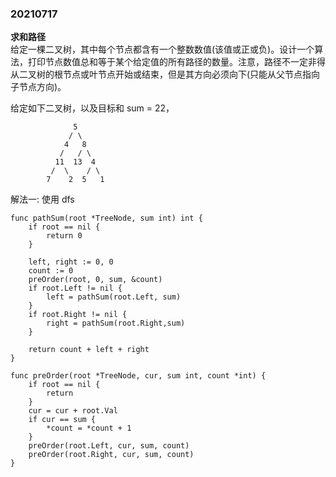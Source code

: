 ### 20210717

**求和路径**  
给定一棵二叉树，其中每个节点都含有一个整数数值(该值或正或负)。设计一个算法，打印节点数值总和等于某个给定值的所有路径的数量。注意，路径不一定非得从二叉树的根节点或叶节点开始或结束，但是其方向必须向下(只能从父节点指向子节点方向)。

给定如下二叉树，以及目标和 sum = 22，
```
              5
             / \
            4   8
           /   / \
          11  13  4
         /  \    / \
        7    2  5   1
```

解法一: 使用 dfs
```
func pathSum(root *TreeNode, sum int) int {
	if root == nil {
		return 0
	}
	
	left, right := 0, 0
	count := 0
	preOrder(root, 0, sum, &count)
	if root.Left != nil {
		left = pathSum(root.Left, sum)
	}
	if root.Right != nil {
		right = pathSum(root.Right,sum)
	}

	return count + left + right
}

func preOrder(root *TreeNode, cur, sum int, count *int) {
	if root == nil {
		return
	}
	cur = cur + root.Val
	if cur == sum {
		*count = *count + 1
	}
	preOrder(root.Left, cur, sum, count)
	preOrder(root.Right, cur, sum, count)
}
```
